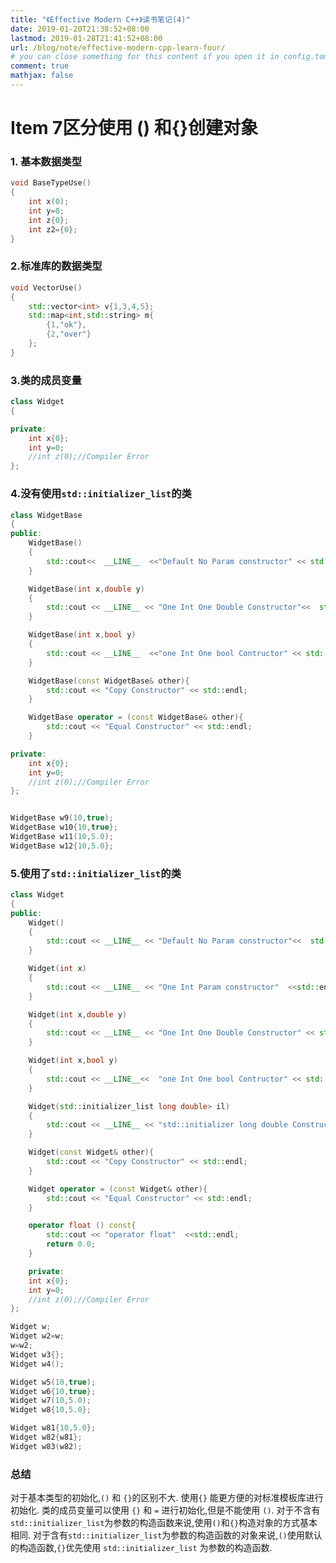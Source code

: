 ```yaml
---
title: "《Effective Modern C++》读书笔记(4)"
date: 2019-01-20T21:38:52+08:00
lastmod: 2019-01-28T21:41:52+08:00
url: /blog/note/effective-modern-cpp-learn-four/
# you can close something for this content if you open it in config.toml.
comment: true
mathjax: false
---
```

# Item 7区分使用 () 和{}创建对象    

### 1. 基本数据类型

```cpp {linenos=table}
void BaseTypeUse()
{
    int x(0);
    int y=0;
    int z{0};
    int z2={0};
}
``` 

### 2.标准库的数据类型

```cpp {linenos=table}
void VectorUse()
{
    std::vector<int> v{1,3,4,5};
    std::map<int,std::string> m{
        {1,"ok"},
        {2,"over"}
    };
}
``` 

### 3.类的成员变量

```cpp {linenos=table}
class Widget
{

private:
    int x{0};
    int y=0;
    //int z(0);//Compiler Error
};
``` 

### 4.没有使用```std::initializer_list```的类

```cpp {linenos=table}
class WidgetBase
{
public:
    WidgetBase()
    {
        std::cout<<  __LINE__  <<"Default No Param constructor" << std::endl;
    }

    WidgetBase(int x,double y)
    {
        std::cout << __LINE__ << "One Int One Double Constructor"<<  std::endl;
    }

    WidgetBase(int x,bool y)
    {
        std::cout << __LINE__  <<"one Int One bool Contructor" << std::endl;
    }

    WidgetBase(const WidgetBase& other){
        std::cout << "Copy Constructor" << std::endl;
    }

    WidgetBase operator = (const WidgetBase& other){
        std::cout << "Equal Constructor" << std::endl;
    }

private:
    int x{0};
    int y=0;
    //int z(0);//Compiler Error
};


WidgetBase w9(10,true);
WidgetBase w10{10,true};
WidgetBase w11(10,5.0);
WidgetBase w12{10,5.0};
``` 

### 5.使用了```std::initializer_list```的类

```cpp {linenos=table}
class Widget
{
public:
    Widget()
    {
        std::cout << __LINE__ << "Default No Param constructor"<<  std::endl;
    }

    Widget(int x)
    {
        std::cout << __LINE__ << "One Int Param constructor"  <<std::endl;
    }

    Widget(int x,double y)
    {
        std::cout << __LINE__ << "One Int One Double Constructor" << std::endl;
    }

    Widget(int x,bool y)
    {
        std::cout << __LINE__<<  "one Int One bool Contructor" << std::endl;
    }

    Widget(std::initializer_list long double> il)
    {
        std::cout << __LINE__ << "std::initializer long double Constructor" << std::endl;
    }

    Widget(const Widget& other){
        std::cout << "Copy Constructor" << std::endl;
    }

    Widget operator = (const Widget& other){
        std::cout << "Equal Constructor" << std::endl;
    }

    operator float () const{
        std::cout << "operator float"  <<std::endl;
        return 0.0;
    }

    private:
    int x{0};
    int y=0;
    //int z(0);//Compiler Error
};

Widget w;
Widget w2=w;
w=w2;
Widget w3{};
Widget w4();

Widget w5(10,true);
Widget w6{10,true};
Widget w7(10,5.0);
Widget w8{10,5.0};

Widget w81{10,5.0};
Widget w82{w81};
Widget w83(w82);
``` 

### 总结


  对于基本类型的初始化,```()``` 和 ```{}```的区别不大.
  使用```{}``` 能更方便的对标准模板库进行初始化.
  类的成员变量可以使用 ```{}``` 和 ```=``` 进行初始化,但是不能使用 ```()```.
  对于不含有```std::initializer_list```为参数的构造函数来说,使用```()```和```{}```构造对象的方式基本相同.
  对于含有```std::initializer_list```为参数的构造函数的对象来说,```()```使用默认的构造函数,```{}```优先使用 ```std::initializer_list``` 为参数的构造函数.